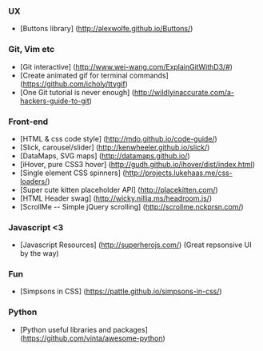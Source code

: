 ### UX

* [Buttons library] (http://alexwolfe.github.io/Buttons/)

### Git, Vim etc

* [Git interactive] (http://www.wei-wang.com/ExplainGitWithD3/#)
* [Create animated gif for terminal commands] (https://github.com/icholy/ttygif)
* [One Git tutorial is never enough] (http://wildlyinaccurate.com/a-hackers-guide-to-git)

### Front-end

* [HTML & css code style] (http://mdo.github.io/code-guide/)
* [Slick, carousel/slider] (http://kenwheeler.github.io/slick/)
* [DataMaps, SVG maps] (http://datamaps.github.io/)
* [iHover, pure CSS3 hover] (http://gudh.github.io/ihover/dist/index.html)
* [Single element CSS spinners] (http://projects.lukehaas.me/css-loaders/)
* [Super cute kitten placeholder API] (http://placekitten.com/)
* [HTML Header swag] (http://wicky.nillia.ms/headroom.js/)
* [ScrollMe -- Simple jQuery scrolling] (http://scrollme.nckprsn.com/)

### Javascript <3

* [Javascript Resources] (http://superherojs.com/) 
(Great repsonsive UI by the way)

### Fun

* [Simpsons in CSS] (https://pattle.github.io/simpsons-in-css/)

### Python

* [Python useful libraries and packages] (https://github.com/vinta/awesome-python)
